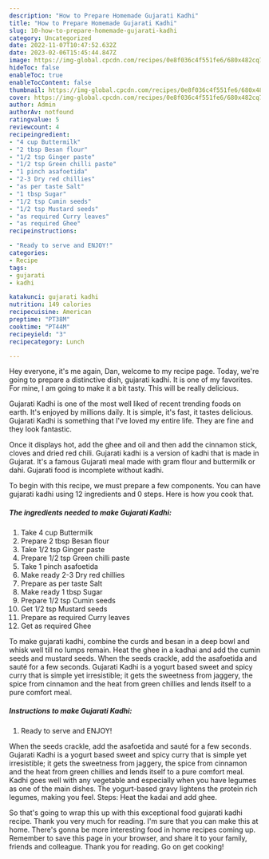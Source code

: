 ```yaml
---
description: "How to Prepare Homemade Gujarati Kadhi"
title: "How to Prepare Homemade Gujarati Kadhi"
slug: 10-how-to-prepare-homemade-gujarati-kadhi
category: Uncategorized
date: 2022-11-07T10:47:52.632Z
date: 2023-02-06T15:45:44.847Z
image: https://img-global.cpcdn.com/recipes/0e8f036c4f551fe6/680x482cq70/gujarati-kadhi-recipe-main-photo.jpg
hideToc: false
enableToc: true
enableTocContent: false
thumbnail: https://img-global.cpcdn.com/recipes/0e8f036c4f551fe6/680x482cq70/gujarati-kadhi-recipe-main-photo.jpg
cover: https://img-global.cpcdn.com/recipes/0e8f036c4f551fe6/680x482cq70/gujarati-kadhi-recipe-main-photo.jpg
author: Admin
authorAv: notfound
ratingvalue: 5
reviewcount: 4
recipeingredient:
- "4 cup Buttermilk"
- "2 tbsp Besan flour"
- "1/2 tsp Ginger paste"
- "1/2 tsp Green chilli paste"
- "1 pinch asafoetida"
- "2-3 Dry red chillies"
- "as per taste Salt"
- "1 tbsp Sugar"
- "1/2 tsp Cumin seeds"
- "1/2 tsp Mustard seeds"
- "as required Curry leaves"
- "as required Ghee"
recipeinstructions:

- "Ready to serve and ENJOY!"
categories:
- Recipe
tags:
- gujarati
- kadhi

katakunci: gujarati kadhi 
nutrition: 149 calories
recipecuisine: American
preptime: "PT38M"
cooktime: "PT44M"
recipeyield: "3"
recipecategory: Lunch

---
```



Hey everyone, it's me again, Dan, welcome to my recipe page. Today, we're going to prepare a distinctive dish, gujarati kadhi. It is one of my favorites. For mine, I am going to make it a bit tasty. This will be really delicious.

Gujarati Kadhi is one of the most well liked of recent trending foods on earth. It's enjoyed by millions daily. It is simple, it's fast, it tastes delicious. Gujarati Kadhi is something that I've loved my entire life. They are fine and they look fantastic.

Once it displays hot, add the ghee and oil and then add the cinnamon stick, cloves and dried red chili. Gujarati kadhi is a version of kadhi that is made in Gujarat. It&#39;s a famous Gujarati meal made with gram flour and buttermilk or dahi. Gujarati food is incomplete without kadhi.


To begin with this recipe, we must prepare a few components. You can have gujarati kadhi using 12 ingredients and 0 steps. Here is how you cook that.

<!--inarticleads1-->

##### The ingredients needed to make Gujarati Kadhi:

1. Take 4 cup Buttermilk
1. Prepare 2 tbsp Besan flour
1. Take 1/2 tsp Ginger paste
1. Prepare 1/2 tsp Green chilli paste
1. Take 1 pinch asafoetida
1. Make ready 2-3 Dry red chillies
1. Prepare as per taste Salt
1. Make ready 1 tbsp Sugar
1. Prepare 1/2 tsp Cumin seeds
1. Get 1/2 tsp Mustard seeds
1. Prepare as required Curry leaves
1. Get as required Ghee


To make gujarati kadhi, combine the curds and besan in a deep bowl and whisk well till no lumps remain. Heat the ghee in a kadhai and add the cumin seeds and mustard seeds. When the seeds crackle, add the asafoetida and sauté for a few seconds. Gujarati Kadhi is a yogurt based sweet and spicy curry that is simple yet irresistible; it gets the sweetness from jaggery, the spice from cinnamon and the heat from green chillies and lends itself to a pure comfort meal. 

<!--inarticleads2-->

##### Instructions to make Gujarati Kadhi:


1. Ready to serve and ENJOY!

When the seeds crackle, add the asafoetida and sauté for a few seconds. Gujarati Kadhi is a yogurt based sweet and spicy curry that is simple yet irresistible; it gets the sweetness from jaggery, the spice from cinnamon and the heat from green chillies and lends itself to a pure comfort meal. Kadhi goes well with any vegetable and especially when you have legumes as one of the main dishes. The yogurt-based gravy lightens the protein rich legumes, making you feel. Steps: Heat the kadai and add ghee. 

So that's going to wrap this up with this exceptional food gujarati kadhi recipe. Thank you very much for reading. I'm sure that you can make this at home. There's gonna be more interesting food in home recipes coming up. Remember to save this page in your browser, and share it to your family, friends and colleague. Thank you for reading. Go on get cooking!
